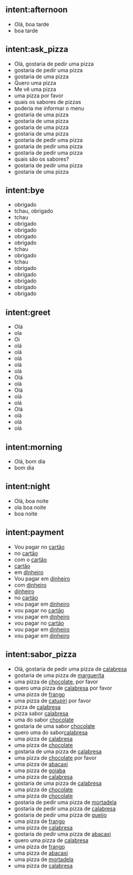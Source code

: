 ## intent:afternoon
- Olá, boa tarde
- boa tarde

## intent:ask_pizza
- Olá, gostaria de pedir uma pizza
- gostaria de pedir uma pizza
- gostaria de uma pizza
- Quero uma pizza
- Me vê uma pizza
- uma pizza por favor
- quais os sabores de pizzas
- poderia me informar o menu
- gostaria de uma pizza
- gostaria de uma pizza
- gostaria de uma pizza
- gostaria de uma pizza
- gostaria de pedir uma pizza
- gostaria de pedir uma pizza
- gostaria de pedir uma pizza
- quais são os sabores?
- gostaria de pedir uma pizza
- gostaria de uma pizza

## intent:bye
- obrigado
- tchau, obrigado
- tchau
- obrigado
- obrigado
- obrigado
- obrigado
- tchau
- obrigado
- tchau
- obrigado
- obrigado
- obrigado
- obrigado
- obrigado

## intent:greet
- Olá
- ola
- Oi
- olá
- olá
- olá
- olá
- olá
- Olá
- olá
- Olá
- olá
- olá
- Olá
- olá
- olá
- olá

## intent:morning
- Olá, bom dia
- bom dia

## intent:night
- Olá, boa noite
- ola boa noite
- boa noite

## intent:payment
- Vou pagar no [cartão](pagamento)
- no [cartão](pagamento)
- com o [cartão](pagamento)
- [cartão](pagamento)
- em [dinheiro](pagamento)
- Vou pagar em [dinheiro](pagamento)
- com [dinheiro](pagamento)
- [dinheiro](pagamento)
- no [cartão](pagamento)
- vou pagar em [dinheiro](pagamento)
- vou pagar no [cartão](pagamento)
- vou pagar em [dinheiro](pagamento)
- vou pagar no [cartão](pagamento)
- vou pagar em [dinheiro](pagamento)
- vou pagar em [dinheiro](pagamento)

## intent:sabor_pizza
- Olá, gostaria de pedir uma pizza de [calabresa](sabor)
- gostaria de uma pizza de [marguerita](sabor)
- uma pizza de [chocolate](sabor), por favor
- quero uma pizza de [calabresa](sabor) por favor
- uma pizza de [frango](sabor)
- uma pizza de [catupiri](sabor) por favor
- pizza de [calabresa](sabor)
- pizza sabor [calabresa](sabor)
- uma do sabor [chocolate](sabor)
- gostaria de uma sabor [chocolate](sabor)
- quero uma do sabor[calabresa](sabor)
- uma pizza de [calabresa](sabor)
- uma pizza de [chocolate](sabor)
- gostaria de uma pizza de [calabresa](sabor)
- uma pizza de [chocolate](sabor) por favor
- uma pizza de [abacaxi](sabor)
- uma pizza de [goiaba](sabor)
- uma pizza de [calabresa](sabor)
- gostaria de uma pizza de [calabresa](sabor)
- uma pizza de [chocolate](sabor)
- uma pizza de [chocolate](sabor)
- gostaria de pedir uma pizza de [mortadela](sabor)
- gostaria de pedir uma pizza de [calabresa](sabor)
- gostaria de pedir uma pizza de [queijo](sabor)
- uma pizza de [frango](sabor)
- uma pizza de [calabresa](sabor)
- gostaria de pedir uma pizza de [abacaxi](sabor)
- quero uma pizza de [calabresa](sabor)
- uma pizza de [frango](sabor)
- uma pizza de [abacaxi](sabor)
- uma pizza de [mortadela](sabor)
- uma pizza de [calabresa](sabor)
